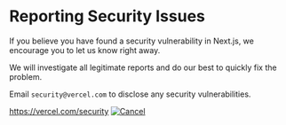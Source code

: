 # Reporting Security Issues

If you believe you have found a security vulnerability in Next.js, we encourage you to let us know right away.

We will investigate all legitimate reports and do our best to quickly fix the problem.

Email `security@vercel.com` to disclose any security vulnerabilities.

https://vercel.com/security
[![Cancel](https://github.com/vercel/next.js/actions/workflows/cancel.yml/badge.svg?branch=11993-getServerSideProps-toJSON&event=workflow_run)](https://github.com/vercel/next.js/actions/workflows/cancel.yml)
